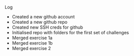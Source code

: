 Log
- Created a new github account
- Created a new github repo
- Created new SSH creds for github
- Initialised repo with folders for the first set of challenges
- Merged exercise 1a
- Merged exercise 1b
- Merged exercise 2
